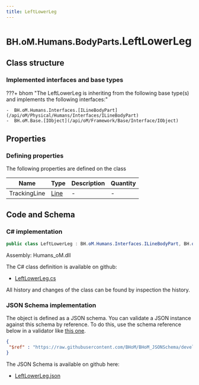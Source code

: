 ```yaml
---
title: LeftLowerLeg
---
```


# <small>BH.oM.Humans.BodyParts.</small>**LeftLowerLeg**



## Class structure

### Implemented interfaces and base types

???+ bhom "The LeftLowerLeg is inheriting from the following base type(s) and implements the following interfaces:"

    -  BH.oM.Humans.Interfaces.[ILineBodyPart](/api/oM/Physical/Humans/Interfaces/ILineBodyPart)
    -  BH.oM.Base.[IObject](/api/oM/Framework/Base/Interface/IObject)


## Properties



### Defining properties

The following properties are defined on the class

| Name             | Type             | Description      | Quantity         |
|------------------|------------------|------------------|------------------|
| TrackingLine | [Line](/api/oM/Dimensional/Geometry/Curve/Line) | - | - |


## Code and Schema

### C# implementation

``` C# title="C#"
public class LeftLowerLeg : BH.oM.Humans.Interfaces.ILineBodyPart, BH.oM.Base.IObject
```

Assembly: Humans_oM.dll

The C# class definition is available on github:

- [LeftLowerLeg.cs](https://github.com/BHoM/BHoM/blob/develop/Humans_oM/BodyParts\LeftLowerLeg.cs)

All history and changes of the class can be found by inspection the history.
### JSON Schema implementation

The object is defined as a JSON schema. You can validate a JSON instance against this schema by reference. To do this, use the schema reference below in a validator like [this one](https://www.jsonschemavalidator.net/).

``` json title="JSON Schema"
{
 "$ref" : "https://raw.githubusercontent.com/BHoM/BHoM_JSONSchema/develop/Humans_oM/BodyParts/LeftLowerLeg.json"
}
```

The JSON Schema is available on github here:

- [LeftLowerLeg.json](https://github.com/BHoM/BHoM_JSONSchema/blob/develop/Humans_oM/BodyParts/LeftLowerLeg.json)
